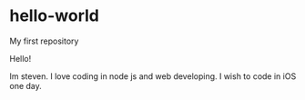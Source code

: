 # hello-world
My first repository

Hello!

Im steven. I love coding in node js and web developing.
I wish to code in iOS one day.
